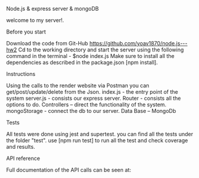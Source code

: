 Node.js & express server & mongoDB

welcome to my server!.

Before you start

Download the code from Git-Hub https://github.com/yoav1870/node.js---hw2
Cd to the working directory and start the server using the following command in the terminal - $node index.js
Make sure to install all the dependencies as described in the package.json [npm install].

Instructions

Using the calls to the render website via Postman you can get/post/update/delete from the Json.
index.js - the entry point of the system
server.js - consists our express server.
Router - consists all the options to do.
Controllers – direct the functionality of the system.
mongoStorage - connect the db to our server.
Data Base – MongoDb


Tests

All tests were done using jest and supertest. you can find all the tests under the folder "test". use [npm run test] to run all the test and check coverage and results.

API reference

Full documentation of the API calls can be seen at: 

